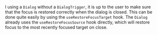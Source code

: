 I using a `Dialog` without a `DialogTrigger`, it is up to the user to make sure that the focus is restored correctly
when the dialog is closed. This can be done quite easily by using the `useRestoreFocusTarget` hook. The `Dialog` already
uses the `useRestoreFocusSource` hook directly, which will restore focus to the most recently focused target on close.
